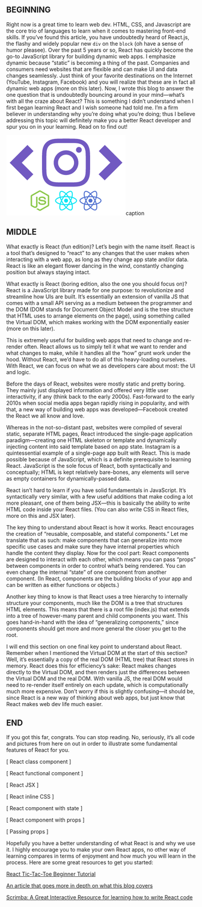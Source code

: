 ## BEGINNING
Right now is a great time to learn web dev. HTML, CSS, and Javascript are the core trio of languages to learn when it comes to mastering front-end skills. If you’ve found this article, you have undoubtedly heard of React.js, the flashy and widely popular new `div` on the `block` (oh have a sense of humor pleasee). Over the past 5 years or so, React has quickly become the go-to JavaScript library for building dynamic web apps. I emphasize dynamic because “static” is becoming a thing of the past. Companies and consumers need websites that are flexible and can make UI and data changes seamlessly. Just think of your favorite destinations on the Internet (YouTube, Instagram, Facebook) and you will realize that these are in fact all dynamic web apps (more on this later). Now, I wrote this blog to answer the one question that is undoubtedly bouncing around in your mind—what’s with all the craze about React? This is something I didn’t understand when I first began learning React and I wish someone had told me. I’m a firm believer in understanding why you’re doing what you’re doing; thus I believe addressing this topic will definitely make you a better React developer and spur you on in your learning. Read on to find out!

<img src='./img/1.png'>caption</img>

## MIDDLE
What exactly is React (fun edition)? Let’s begin with the name itself. React is a tool that’s designed to “react” to any changes that the user makes when interacting with a web app, as long as they change app state and/or data. React is like an elegant flower dancing in the wind, constantly changing position but always staying intact. 

What exactly is React (boring edition, also the one you should focus on)? React is a JavaScript library made for one purpose: to revolutionize and streamline how UIs are built. It’s essentially an extension of vanilla JS that comes with a small API serving as a medium between the programmer and the DOM (DOM stands for Document Object Model and is the tree structure that HTML uses to arrange elements on the page), using something called the Virtual DOM, which makes working with the DOM exponentially easier (more on this later).

This is extremely useful for building web apps that need to change and re-render often. React allows us to simply tell it what we want to render and what changes to make, while it handles all the “how” grunt work under the hood. Without React, we’d have to do all of this heavy-loading ourselves. With React, we can focus on what we as developers care about most: the UI and logic.

Before the days of React, websites were mostly static and pretty boring. They mainly just displayed information and offered very little user interactivity, if any (think back to the early 2000s). Fast-forward to the early 2010s when social media apps began rapidly rising in popularity, and with that, a new way of building web apps was developed—Facebook created the React we all know and love. 

Whereas in the not-so-distant past, websites were compiled of several static, separate HTML pages, React introduced the single-page application paradigm—creating one HTML skeleton or template and dynamically injecting content into said template based on app state. Instagram is a quintessential example of a single-page app built with React. This is made possible because of JavaScript, which is a definite prerequisite to learning React. JavaScript is the sole focus of React, both syntactically and conceptually; HTML is kept relatively bare-bones, any elements will serve as empty containers for dynamically-passed data. 

React isn’t hard to learn if you have solid fundamentals in JavaScript. It’s syntactically very similar, with a few useful additions that make coding a lot more pleasant, one of them being JSX—this is basically the ability to write HTML code inside your React files. (You can also write CSS in React files, more on this and JSX later).

The key thing to understand about React is how it works. React encourages the creation of “reusable, composable, and stateful components.” Let me translate that as such: make components that can generalize into more specific use cases and make sure they have internal properties which handle the content they display. Now for the cool part: React components are designed to interact with each other, which means you can pass “props” between components in order to control what’s being rendered. You can even change the internal “state” of one component from another component. (In React, components are the building blocks of your app and can be written as either functions or objects.)

Another key thing to know is that React uses a tree hierarchy to internally structure your components, much like the DOM is a tree that structures HTML elements. This means that there is a root file (index.js) that extends into a tree of however-many parent and child components you want. This goes hand-in-hand with the idea of “generalizing components,” since components should get more and more general the closer you get to the root.

I will end this section on one final key point to understand about React. Remember when I mentioned the Virtual DOM at the start of this section? Well, it’s essentially a copy of the real DOM (HTML tree) that React stores in memory. React does this for efficiency’s sake: React makes changes directly to the Virtual DOM, and then renders just the differences between the Virtual DOM and the real DOM. With vanilla JS, the real DOM would need to re-render itself entirely on each update, which is computationally much more expensive. Don’t worry if this is slightly confusing—it should be, since React is a new way of thinking about web apps, but just know that React makes web dev life much easier.

## END
If you got this far, congrats. You can stop reading. No, seriously, it’s all code and pictures from here on out in order to illustrate some fundamental features of React for you.

[ React class component ]

[ React functional component ]

[ React JSX ]

[ React inline CSS ]

[ React component with state ]

[ React component with props ]

[ Passing props ]

Hopefully you have a better understanding of what React is and why we use it. I highly encourage you to make your own React apps, no other way of learning compares in terms of enjoyment and how much you will learn in the process. Here are some great resources to get you started:

<a href='https://reactjs.org/tutorial/tutorial.html'>React Tic-Tac-Toe Beginner Tutorial</a>

<a href='https://www.freecodecamp.org/news/yes-react-is-taking-over-front-end-development-the-question-is-why-40837af8ab76/'>An article that goes more in depth on what this blog covers</a>

<a href='https://scrimba.com/p/p7P5Hd/Index'>Scrimba: A Great Interactive Resource for learning how to write React code</a>









